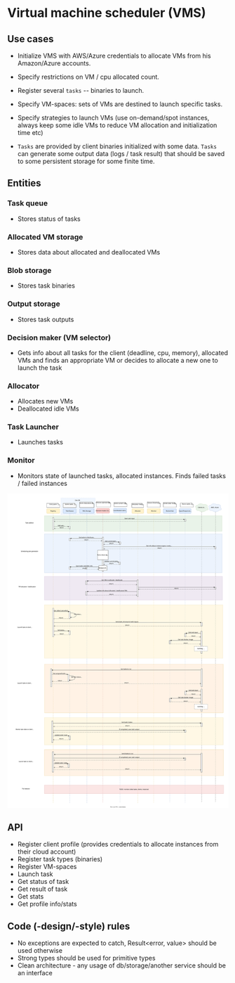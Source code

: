 # Virtual machine scheduler (VMS)

## Use cases

- Initialize VMS with AWS/Azure credentials to allocate VMs from his Amazon/Azure accounts.
- Specify restrictions on VM / cpu allocated count.
- Register several `tasks` -- binaries to launch.
- Specify VM-spaces: sets of VMs are destined to launch specific tasks.
- Specify strategies to launch VMs (use on-demand/spot instances, always keep some idle VMs to reduce
  VM allocation and initialization time etc)

- `Tasks` are provided by client binaries initialized with some data. `Tasks` can generate some output data
  (logs / task result) that should be saved to some persistent storage for some finite time.


## Entities

### Task queue
- Stores status of tasks

### Allocated VM storage
- Stores data about allocated and deallocated VMs

### Blob storage
- Stores task binaries

### Output storage
- Stores task outputs

### Decision maker (VM selector)
- Gets info about all tasks for the client (deadline, cpu, memory), allocated VMs and finds an appropriate VM 
  or decides to allocate a new one to launch the task

### Allocator
- Allocates new VMs
- Deallocated idle VMs

### Task Launcher
- Launches tasks

### Monitor
- Monitors state of launched tasks, allocated instances. Finds failed tasks / failed instances


<img src="./docs/vm_scheduler_seq_v3.drawio.svg?raw=true" width="800">

## API

- Register client profile (provides credentials to allocate instances from their cloud account)
- Register task types (binaries)
- Register VM-spaces
- Launch task
- Get status of task
- Get result of task
- Get stats
- Get profile info/stats


## Code (-design/-style) rules
- No exceptions are expected to catch, Result<error, value> should be used otherwise
- Strong types should be used for primitive types
- Clean architecture - any usage of db/storage/another service should be an interface


